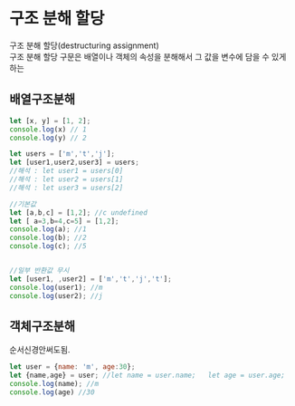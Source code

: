 # 구조 분해 할당

구조 분해 할당\(destructuring assignment\)  
구조 분해 할당 구문은 배열이나 객체의 속성을 분해해서 그 값을 변수에 담을 수 있게 하는 

## 배열구조분해

```javascript
let [x, y] = [1, 2];
console.log(x) // 1
console.log(y) // 2

let users = ['m','t','j'];
let [user1,user2,user3] = users;
//해석 : let user1 = users[0]
//해석 : let user2 = users[1]
//해석 : let user3 = users[2]

//기본값
let [a,b,c] = [1,2]; //c undefined
let [ a=3,b=4,c=5] = [1,2];
console.log(a); //1
console.log(b); //2
console.log(c); //5


//일부 반환값 무시
let [user1, ,user2] = ['m','t','j','t'];
console.log(user1); //m
console.log(user2); //j
```

## 객체구조분해

순서신경안써도됨.

```javascript
let user = {name: 'm', age:30};
let {name,age} = user; //let name = user.name;   let age = user.age;
console.log(name); //m
console.log(age) //30
```



